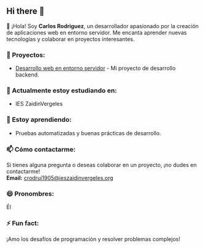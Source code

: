 ## Hi there 👋

👋 ¡Hola! Soy **Carlos Rodriguez**, un desarrollador apasionado por la creación de aplicaciones web en entorno servidor. Me encanta aprender nuevas tecnologías y colaborar en proyectos interesantes.

### 💼 Proyectos:

- [Desarrollo web en entorno servidor](https://github.com/Carlosrucar/Desarrollo-Web-en-Entorno-Servidor) - Mi proyecto de desarrollo backend.

### 🔭 Actualmente estoy estudiando en:

- IES ZaidinVergeles

### 🌱 Estoy aprendiendo:

- Pruebas automatizadas y buenas prácticas de desarrollo.

### 📫 Cómo contactarme:

Si tienes alguna pregunta o deseas colaborar en un proyecto, ¡no dudes en contactarme!  
**Email:** crodrui1905@ieszaidinvergeles.org

### 😄 Pronombres:

Él

### ⚡ Fun fact:

¡Amo los desafíos de programación y resolver problemas complejos!
